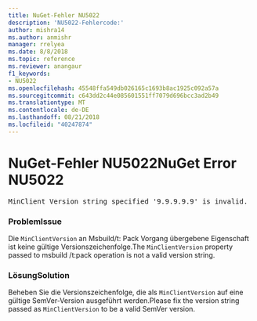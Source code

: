 ```yaml
---
title: NuGet-Fehler NU5022
description: 'NU5022-Fehlercode:'
author: mishra14
ms.author: anmishr
manager: rrelyea
ms.date: 8/8/2018
ms.topic: reference
ms.reviewer: anangaur
f1_keywords:
- NU5022
ms.openlocfilehash: 45548ffa549db026165c1693b8ac1925c092a57a
ms.sourcegitcommit: c643dd2c44e085601551ff7079d696bcc3ad2b49
ms.translationtype: MT
ms.contentlocale: de-DE
ms.lasthandoff: 08/21/2018
ms.locfileid: "40247874"
---
```

# <a name="nuget-error-nu5022"></a><span data-ttu-id="a38a4-103">NuGet-Fehler NU5022</span><span class="sxs-lookup"><span data-stu-id="a38a4-103">NuGet Error NU5022</span></span>
<pre>MinClient Version string specified '9.9.9.9.9' is invalid.</pre>

### <a name="issue"></a><span data-ttu-id="a38a4-104">Problem</span><span class="sxs-lookup"><span data-stu-id="a38a4-104">Issue</span></span>

<span data-ttu-id="a38a4-105">Die `MinClientVersion` an Msbuild/t: Pack Vorgang übergebene Eigenschaft ist keine gültige Versionszeichenfolge.</span><span class="sxs-lookup"><span data-stu-id="a38a4-105">The `MinClientVersion` property passed to msbuild /t:pack operation is not a valid version string.</span></span>


### <a name="solution"></a><span data-ttu-id="a38a4-106">Lösung</span><span class="sxs-lookup"><span data-stu-id="a38a4-106">Solution</span></span>

<span data-ttu-id="a38a4-107">Beheben Sie die Versionszeichenfolge, die als `MinClientVersion` auf eine gültige SemVer-Version ausgeführt werden.</span><span class="sxs-lookup"><span data-stu-id="a38a4-107">Please fix the version string passed as `MinClientVersion` to be a valid SemVer version.</span></span>

